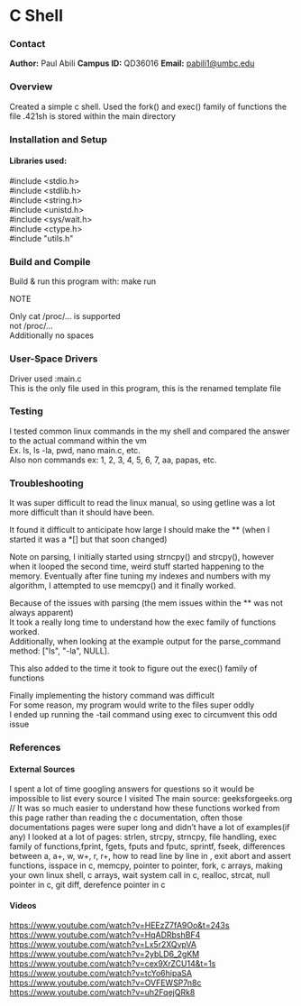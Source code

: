 # C Shell

### Contact

**Author:** Paul Abili 
**Campus ID:** QD36016
**Email:** pabili1@umbc.edu

### Overview

Created a simple c shell. Used the fork() and exec() family of functions the file .421sh is stored within the main directory

### Installation and Setup
#### Libraries used:

#include <stdio.h><br>
#include <stdlib.h><br>
#include <string.h><br>
#include <unistd.h><br>
#include <sys/wait.h><br>
#include <ctype.h><br>
#include "utils.h"<br>

### Build and Compile

Build & run this program with: make run<br>

NOTE<br>

Only cat /proc/... is supported<br>
not /proc/... <br>
Additionally no spaces <br>

### User-Space Drivers

Driver used :main.c <br>
This is the only file used in this program, this is the renamed template file <br>

### Testing

<p>I tested common linux commands in the my shell and compared the answer to the actual command within the vm<br>
Ex. ls, ls -la, pwd, nano main.c, etc.<br>
Also non commands ex: 1, 2, 3, 4, 5, 6, 7, aa, papas, etc.</p>

### Troubleshooting

<p> It was super difficult to read the linux manual, so using getline was a lot more difficult than it should have been. <br>

It found it difficult to anticipate how large I should make the ** (when I started it was a *[] but that soon changed) <br>

Note on parsing, I initially started using strncpy() and strcpy(), however when it looped the second time, weird stuff started happening to the memory. Eventually after fine tuning my indexes and numbers with my algorithm, I attempted to use memcpy() and it finally worked. <br>

Because of the issues with parsing (the mem issues within the ** was not always apparent) <br>
It took a really long time to understand how the exec family of functions worked. <br>
Additionally, when looking at the example output for the parse_command method: ["ls", "-la", NULL]. <br>

This also added to the time it took to figure out the exec() family of functions <br>

Finally implementing the history command was difficult <br>
For some reason, my program would write to the files super oddly <br>
I ended up running the -tail command using exec to circumvent this odd issue</p>

### References
#### External Sources

<p>I spent a lot of time googling answers for questions so it would be impossible to list every source I visited
The main source: geeksforgeeks.org // It was so much easier to understand how these functions worked from this page rather than reading the c documentation, often those documentations pages were super long and didn’t have a lot of examples(if any)
I looked at a lot of pages: strlen, strcpy, strncpy, file handling, exec family of functions,fprint, fgets, fputs and fputc, sprintf, fseek, differences between a, a+, w, w+, r, r+, how to read line by line in , exit abort and assert functions, isspace in c, memcpy, pointer to pointer, fork, c arrays, making your own linux shell, c arrays, wait system call in c, realloc, strcat, null pointer in c, git diff, derefence pointer in c </p>

#### Videos

https://www.youtube.com/watch?v=HEEzZ7fA9Oo&t=243s
https://www.youtube.com/watch?v=HqADRbshBF4
https://www.youtube.com/watch?v=Lx5r2XQvpVA
https://www.youtube.com/watch?v=2ybLD6_2gKM
https://www.youtube.com/watch?v=cex9XrZCU14&t=1s
https://www.youtube.com/watch?v=tcYo6hipaSA
https://www.youtube.com/watch?v=OVFEWSP7n8c
https://www.youtube.com/watch?v=uh2FqejQRk8

